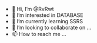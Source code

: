 - 👋 Hi, I’m @RvRwt
- 👀 I’m interested in DATABASE
- 🌱 I’m currently learning SSRS
- 💞️ I’m looking to collaborate on ...
- 📫 How to reach me ...

<!---
RvRwt/RvRwt is a ✨ special ✨ repository because its `README.md` (this file) appears on your GitHub profile.
You can click the Preview link to take a look at your changes.
--->
